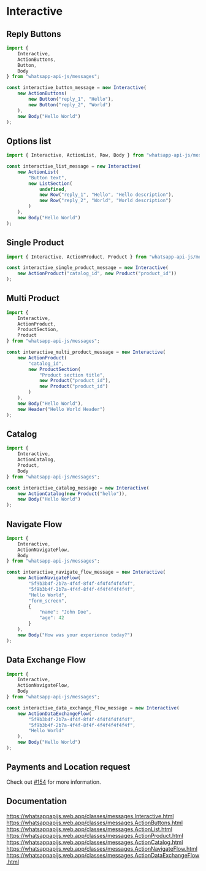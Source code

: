 # Interactive

## Reply Buttons

```ts
import {
    Interactive,
    ActionButtons,
    Button,
    Body
} from "whatsapp-api-js/messages";

const interactive_button_message = new Interactive(
    new ActionButtons(
        new Button("reply_1", "Hello"),
        new Button("reply_2", "World")
    ),
    new Body("Hello World")
);
```

## Options list

```ts
import { Interactive, ActionList, Row, Body } from "whatsapp-api-js/messages";

const interactive_list_message = new Interactive(
    new ActionList(
        "Button text",
        new ListSection(
            undefined,
            new Row("reply_1", "Hello", "Hello description"),
            new Row("reply_2", "World", "World description")
        )
    ),
    new Body("Hello World")
);
```

## Single Product

```ts
import { Interactive, ActionProduct, Product } from "whatsapp-api-js/messages";

const interactive_single_product_message = new Interactive(
    new ActionProduct("catalog_id", new Product("product_id"))
);
```

## Multi Product

```ts
import {
    Interactive,
    ActionProduct,
    ProductSection,
    Product
} from "whatsapp-api-js/messages";

const interactive_multi_product_message = new Interactive(
    new ActionProduct(
        "catalog_id",
        new ProductSection(
            "Product section title",
            new Product("product_id"),
            new Product("product_id")
        )
    ),
    new Body("Hello World"),
    new Header("Hello World Header")
);
```

## Catalog

```ts
import {
    Interactive,
    ActionCatalog,
    Product,
    Body
} from "whatsapp-api-js/messages";

const interactive_catalog_message = new Interactive(
    new ActionCatalog(new Product("hello")),
    new Body("Hello World")
);
```

## Navigate Flow

```ts
import {
    Interactive,
    ActionNavigateFlow,
    Body
} from "whatsapp-api-js/messages";

const interactive_navigate_flow_message = new Interactive(
    new ActionNavigateFlow(
        "5f9b3b4f-2b7a-4f4f-8f4f-4f4f4f4f4f4f",
        "5f9b3b4f-2b7a-4f4f-8f4f-4f4f4f4f4f4f",
        "Hello World",
        "form_screen",
        {
            "name": "John Doe",
            "age": 42
        }
    ),
    new Body("How was your experience today?")
);
```

## Data Exchange Flow

```ts
import {
    Interactive,
    ActionNavigateFlow,
    Body
} from "whatsapp-api-js/messages";

const interactive_data_exchange_flow_message = new Interactive(
    new ActionDataExchangeFlow(
        "5f9b3b4f-2b7a-4f4f-8f4f-4f4f4f4f4f4f",
        "5f9b3b4f-2b7a-4f4f-8f4f-4f4f4f4f4f4f",
        "Hello World"
    ),
    new Body("Hello World")
);
```

## Payments and Location request

Check out [#154](https://github.com/Secreto31126/whatsapp-api-js/issues/154) for more information.

## Documentation

https://whatsappapijs.web.app/classes/messages.Interactive.html
https://whatsappapijs.web.app/classes/messages.ActionButtons.html
https://whatsappapijs.web.app/classes/messages.ActionList.html
https://whatsappapijs.web.app/classes/messages.ActionProduct.html
https://whatsappapijs.web.app/classes/messages.ActionCatalog.html
https://whatsappapijs.web.app/classes/messages.ActionNavigateFlow.html
https://whatsappapijs.web.app/classes/messages.ActionDataExchangeFlow.html
